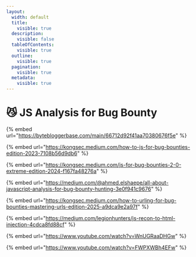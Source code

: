 ```yaml
---
layout:
  width: default
  title:
    visible: true
  description:
    visible: false
  tableOfContents:
    visible: true
  outline:
    visible: true
  pagination:
    visible: true
  metadata:
    visible: true
---
```


# 😼 JS Analysis for Bug Bounty

{% embed url="https://bytebloggerbase.com/main/66712d92f41aa70380676f5e" %}

{% embed url="https://kongsec.medium.com/how-to-js-for-bug-bounties-edition-2023-7108b56d9db6" %}

{% embed url="https://kongsec.medium.com/js-for-bug-bounties-2-0-extreme-edition-2024-f167fa48276a" %}

{% embed url="https://medium.com/@ahmed.elshaepe/all-about-javascript-analysis-for-bug-bounty-hunting-3e0f941c9676" %}

{% embed url="https://kongsec.medium.com/how-to-urling-for-bug-bounties-mastering-urls-edition-2025-a9dca9e2a97f" %}

{% embed url="https://medium.com/legionhunters/js-recon-to-html-injection-4cdca8fd88cf" %}

{% embed url="https://www.youtube.com/watch?v=WnUGRaaDHGw" %}

{% embed url="https://www.youtube.com/watch?v=FWPXWBh4EFw" %}

